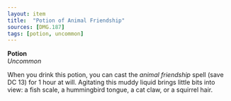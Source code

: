 ```yaml
---
layout: item
title:  "Potion of Animal Friendship"
sources: [DMG.187]
tags: [potion, uncommon]
---
```


**Potion**  
*Uncommon*

When you drink this potion, you can cast the *animal friendship* spell (save DC 13) for 1 hour at will. Agitating this muddy liquid brings little bits into view: a fish scale, a hummingbird tongue, a cat claw, or a squirrel hair.